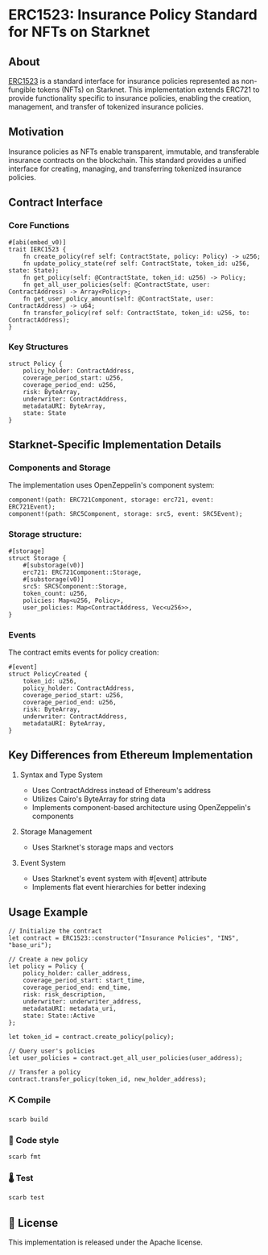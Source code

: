 # ERC1523: Insurance Policy Standard for NFTs on Starknet

## About

[ERC1523](https://eips.ethereum.org/EIPS/eip-1523) is a standard interface for insurance policies represented as non-fungible tokens (NFTs) on Starknet. This implementation extends ERC721 to provide functionality specific to insurance policies, enabling the creation, management, and transfer of tokenized insurance policies.

## Motivation

Insurance policies as NFTs enable transparent, immutable, and transferable insurance contracts on the blockchain. This standard provides a unified interface for creating, managing, and transferring tokenized insurance policies.

## Contract Interface

### Core Functions

```cairo
#[abi(embed_v0)]
trait IERC1523 {
    fn create_policy(ref self: ContractState, policy: Policy) -> u256;
    fn update_policy_state(ref self: ContractState, token_id: u256, state: State);
    fn get_policy(self: @ContractState, token_id: u256) -> Policy;
    fn get_all_user_policies(self: @ContractState, user: ContractAddress) -> Array<Policy>;
    fn get_user_policy_amount(self: @ContractState, user: ContractAddress) -> u64;
    fn transfer_policy(ref self: ContractState, token_id: u256, to: ContractAddress);
}
```

### Key Structures

```cairo
struct Policy {
    policy_holder: ContractAddress,
    coverage_period_start: u256,
    coverage_period_end: u256,
    risk: ByteArray,
    underwriter: ContractAddress,
    metadataURI: ByteArray,
    state: State
}
```

## Starknet-Specific Implementation Details

### Components and Storage

The implementation uses OpenZeppelin's component system:

```cairo
component!(path: ERC721Component, storage: erc721, event: ERC721Event);
component!(path: SRC5Component, storage: src5, event: SRC5Event);
```

### Storage structure:

```cairo
#[storage]
struct Storage {
    #[substorage(v0)]
    erc721: ERC721Component::Storage,
    #[substorage(v0)]
    src5: SRC5Component::Storage,
    token_count: u256,
    policies: Map<u256, Policy>,
    user_policies: Map<ContractAddress, Vec<u256>>,
}
```

### Events

The contract emits events for policy creation:

```cairo
#[event]
struct PolicyCreated {
    token_id: u256,
    policy_holder: ContractAddress,
    coverage_period_start: u256,
    coverage_period_end: u256,
    risk: ByteArray,
    underwriter: ContractAddress,
    metadataURI: ByteArray,
}
```

## Key Differences from Ethereum Implementation

1. Syntax and Type System

   - Uses ContractAddress instead of Ethereum's address
   - Utilizes Cairo's ByteArray for string data
   - Implements component-based architecture using OpenZeppelin's components

2. Storage Management

   - Uses Starknet's storage maps and vectors

3. Event System

   - Uses Starknet's event system with #[event] attribute
   - Implements flat event hierarchies for better indexing

## Usage Example

```cairo
// Initialize the contract
let contract = ERC1523::constructor("Insurance Policies", "INS", "base_uri");

// Create a new policy
let policy = Policy {
    policy_holder: caller_address,
    coverage_period_start: start_time,
    coverage_period_end: end_time,
    risk: risk_description,
    underwriter: underwriter_address,
    metadataURI: metadata_uri,
    state: State::Active
};

let token_id = contract.create_policy(policy);

// Query user's policies
let user_policies = contract.get_all_user_policies(user_address);

// Transfer a policy
contract.transfer_policy(token_id, new_holder_address);
```

### ⛏️ Compile

```bash
scarb build
```

### 💄 Code style

```bash
scarb fmt
```

### 🌡️ Test

```bash
scarb test
```

## 📄 License

This implementation is released under the Apache license.

